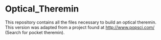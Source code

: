 # Optical_Theremin

This repository contains all the files necessary to build an optical theremin. This version was adapted from a project found at http://www.popsci.com/ (Search for pocket theremin).

